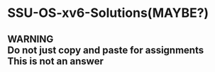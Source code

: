 # SSU-OS-xv6-Solutions(MAYBE?)

## WARNING<br> Do not just copy and paste for assignments<br>This is not an answer
